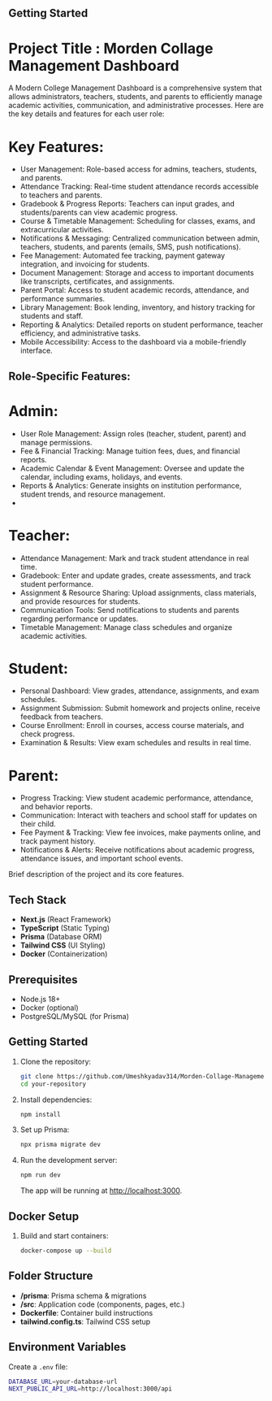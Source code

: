 
## Getting Started

# Project Title : Morden Collage Management Dashboard
A Modern College Management Dashboard is a comprehensive system that allows administrators, teachers,
students, and parents to efficiently manage academic activities, communication,
and administrative processes. Here are the key details and features for each user role: 

# Key Features:
- User Management: Role-based access for admins, teachers, students, and parents.
- Attendance Tracking: Real-time student attendance records accessible to teachers and parents.
- Gradebook & Progress Reports: Teachers can input grades, and students/parents can view academic progress.
- Course & Timetable Management: Scheduling for classes, exams, and extracurricular activities.
- Notifications & Messaging: Centralized communication between admin, teachers, students, and parents (emails, SMS, push notifications).
- Fee Management: Automated fee tracking, payment gateway integration, and invoicing for students.
- Document Management: Storage and access to important documents like transcripts, certificates, and assignments.
- Parent Portal: Access to student academic records, attendance, and performance summaries.
- Library Management: Book lending, inventory, and history tracking for students and staff.
- Reporting & Analytics: Detailed reports on student performance, teacher efficiency, and administrative tasks.
- Mobile Accessibility: Access to the dashboard via a mobile-friendly interface.


## Role-Specific Features:

# Admin:
 - User Role Management: Assign roles (teacher, student, parent) and manage permissions.
 - Fee & Financial Tracking: Manage tuition fees, dues, and financial reports.
 - Academic Calendar & Event Management: Oversee and update the calendar, including exams, holidays, and events.
 - Reports & Analytics: Generate insights on institution performance, student trends, and resource management.
 - 
# Teacher:
- Attendance Management: Mark and track student attendance in real time.
- Gradebook: Enter and update grades, create assessments, and track student performance.
- Assignment & Resource Sharing: Upload assignments, class materials, and provide resources for students.
- Communication Tools: Send notifications to students and parents regarding performance or updates.
- Timetable Management: Manage class schedules and organize academic activities.
  
# Student:
 - Personal Dashboard: View grades, attendance, assignments, and exam schedules.
 - Assignment Submission: Submit homework and projects online, receive feedback from teachers.
 - Course Enrollment: Enroll in courses, access course materials, and check progress.
 - Examination & Results: View exam schedules and results in real time.
   
# Parent:
 - Progress Tracking: View student academic performance, attendance, and behavior reports.
 - Communication: Interact with teachers and school staff for updates on their child.
 - Fee Payment & Tracking: View fee invoices, make payments online, and track payment history.
 - Notifications & Alerts: Receive notifications about academic progress, attendance issues, and important school events.

Brief description of the project and its core features.

## Tech Stack

- **Next.js** (React Framework)
- **TypeScript** (Static Typing)
- **Prisma** (Database ORM)
- **Tailwind CSS** (UI Styling)
- **Docker** (Containerization)

## Prerequisites

- Node.js 18+
- Docker (optional)
- PostgreSQL/MySQL (for Prisma)

## Getting Started

1. Clone the repository:

    ```bash
    git clone https://github.com/Umeshkyadav314/Morden-Collage-Management-Dashboard.git
    cd your-repository
    ```

2. Install dependencies:

    ```bash
    npm install
    ```

3. Set up Prisma:

    ```bash
    npx prisma migrate dev
    ```

4. Run the development server:

    ```bash
    npm run dev
    ```

    The app will be running at [http://localhost:3000](http://localhost:3000).

## Docker Setup

1. Build and start containers:

    ```bash
    docker-compose up --build
    ```

## Folder Structure

- **/prisma**: Prisma schema & migrations
- **/src**: Application code (components, pages, etc.)
- **Dockerfile**: Container build instructions
- **tailwind.config.ts**: Tailwind CSS setup

## Environment Variables

Create a `.env` file:

```bash
DATABASE_URL=your-database-url
NEXT_PUBLIC_API_URL=http://localhost:3000/api
